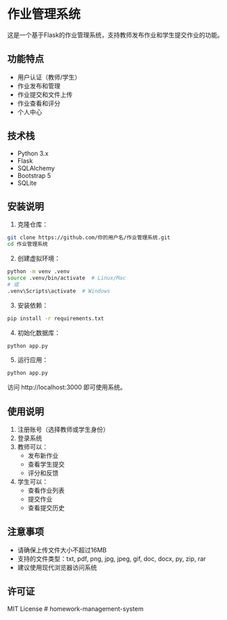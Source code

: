 # 作业管理系统

这是一个基于Flask的作业管理系统，支持教师发布作业和学生提交作业的功能。

## 功能特点

- 用户认证（教师/学生）
- 作业发布和管理
- 作业提交和文件上传
- 作业查看和评分
- 个人中心

## 技术栈

- Python 3.x
- Flask
- SQLAlchemy
- Bootstrap 5
- SQLite

## 安装说明

1. 克隆仓库：
```bash
git clone https://github.com/你的用户名/作业管理系统.git
cd 作业管理系统
```

2. 创建虚拟环境：
```bash
python -m venv .venv
source .venv/bin/activate  # Linux/Mac
# 或
.venv\Scripts\activate  # Windows
```

3. 安装依赖：
```bash
pip install -r requirements.txt
```

4. 初始化数据库：
```bash
python app.py
```

5. 运行应用：
```bash
python app.py
```

访问 http://localhost:3000 即可使用系统。

## 使用说明

1. 注册账号（选择教师或学生身份）
2. 登录系统
3. 教师可以：
   - 发布新作业
   - 查看学生提交
   - 评分和反馈
4. 学生可以：
   - 查看作业列表
   - 提交作业
   - 查看提交历史

## 注意事项

- 请确保上传文件大小不超过16MB
- 支持的文件类型：txt, pdf, png, jpg, jpeg, gif, doc, docx, py, zip, rar
- 建议使用现代浏览器访问系统

## 许可证

MIT License # homework-management-system
